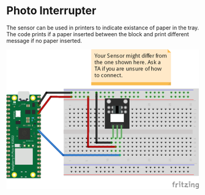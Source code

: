 # Photo Interrupter
The sensor can be used in printers to indicate existance of paper in the tray. The code prints if a paper inserted between the block and print different message if no paper inserted. 

![](connection/Photo_Interrupter_bb.png)